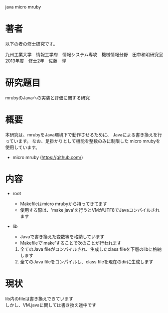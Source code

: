 
java micro mruby　　

# 著者

以下の者の修士研究です。

九州工業大学　情報工学府　情報システム専攻　機械情報分野　田中和明研究室  
2013年度　修士2年　佐藤　弾

# 研究題目

mrubyのJavaへの実装と評価に関する研究

# 概要

本研究は、mrubyをJava環境下で動作させるために、
Javaによる書き換えを行っています。
なお、足掛かりとして機能を整数のみに制限した
micro mrubyを使用しています。

* micro mruby (https://github.com/)

# 内容

+ root
	+ Makefileはmicro mrubyから持ってきてます
	+ 使用する際は、'make java'を行うとVMがUTF8でJavaコンパイルされます

+ lib
	+ Javaで書き換えた変数等を格納しています
	+ Makefileで'make'することで次のことが行われます
	1. 全てのJava fileがコンパイルされ、生成したclass fileを下層のlibに格納します
	2. 全てのJava fileをコンパイルし、class fileを現在のdirに生成します

# 現状
lib内のfileは書き換えできています  
しかし、VM.javaに関しては書き換え途中です
